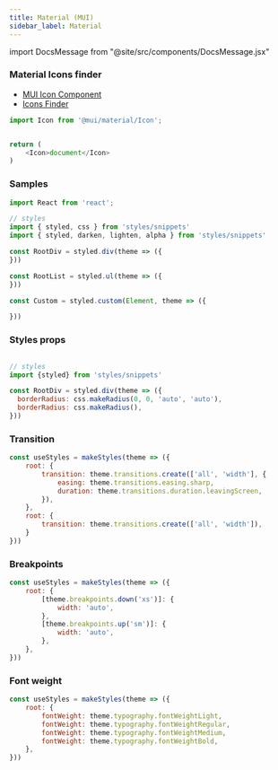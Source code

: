 ```yaml
---
title: Material (MUI)
sidebar_label: Material
---
```


import DocsMessage from "@site/src/components/DocsMessage.jsx"


### Material Icons finder

* [MUI Icon Component](https://mui.com/components/icons/)
* [Icons Finder](https://fonts.google.com/icons)

```javascript
import Icon from '@mui/material/Icon';


return (
    <Icon>document</Icon>
)
```

### Samples

```javascript
import React from 'react';

// styles
import { styled, css } from 'styles/snippets'
import { styled, darken, lighten, alpha } from 'styles/snippets'

const RootDiv = styled.div(theme => ({
}))

const RootList = styled.ul(theme => ({
}))

const Custom = styled.custom(Element, theme => ({

}))

```


### Styles props

```javascript

// styles
import {styled} from 'styles/snippets'

const RootDiv = styled.div(theme => ({
  borderRadius: css.makeRadius(0, 0, 'auto', 'auto'),
  borderRadius: css.makeRadius(),
}))

```


### Transition


```javascript
const useStyles = makeStyles(theme => ({
    root: {
        transition: theme.transitions.create(['all', 'width'], {
            easing: theme.transitions.easing.sharp,
            duration: theme.transitions.duration.leavingScreen,
        }),
    },
    root: {
        transition: theme.transitions.create(['all', 'width']),
    }
}))
```

### Breakpoints

```javascript
const useStyles = makeStyles(theme => ({
    root: {
        [theme.breakpoints.down('xs')]: {
            width: 'auto',
        },
        [theme.breakpoints.up('sm')]: {
            width: 'auto',
        },
    },
}))
```

### Font weight

```javascript
const useStyles = makeStyles(theme => ({
    root: {
        fontWeight: theme.typography.fontWeightLight,
        fontWeight: theme.typography.fontWeightRegular,
        fontWeight: theme.typography.fontWeightMedium,
        fontWeight: theme.typography.fontWeightBold,
    },
}))
```

<DocsMessage />
